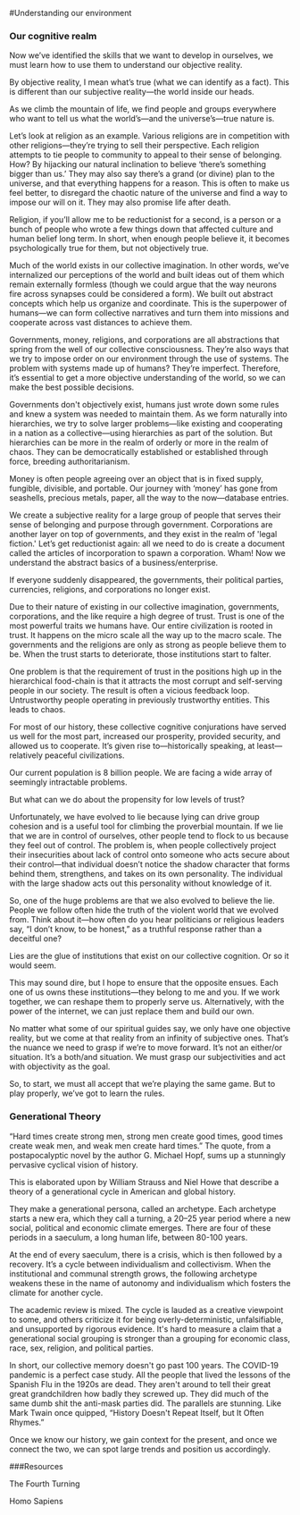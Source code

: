 ﻿
#Understanding our environment

### Our cognitive realm

Now we’ve identified the skills that we want to develop in ourselves, we must learn how to use them to understand our objective reality.

By objective reality, I mean what’s true (what we can identify as a fact). This is different than our subjective reality—the world inside our heads.

As we climb the mountain of life, we find people and groups everywhere who want to tell us what the world’s—and the universe’s—true nature is. 

Let’s look at religion as an example. Various religions are in competition with other religions—they’re trying to sell their perspective. Each religion attempts to tie people to community to appeal to their sense of belonging. How? By hijacking our natural inclination to believe ‘there’s something bigger than us.’ They may also say there’s a grand (or divine) plan to the universe, and that everything happens for a reason. This is often to make us feel better, to disregard the chaotic nature of the universe and find a way to impose our will on it. They may also promise life after death.

Religion, if you’ll allow me to be reductionist for a second, is a person or a bunch of people who wrote a few things down that affected culture and human belief long term. In short, when enough people believe it, it becomes psychologically true for them, but not objectively true. 

Much of the world exists in our collective imagination. In other words, we’ve internalized our perceptions of the world and built ideas out of them which remain externally formless (though we could argue that the way neurons fire across synapses could be considered a form). We built out abstract concepts which help us organize and coordinate. This is the superpower of humans—we can form collective narratives and turn them into missions and cooperate across vast distances to achieve them.

Governments, money, religions, and corporations are all abstractions that spring from the well of our collective consciousness. They’re also ways that we try to impose order on our environment through the use of systems. The problem with systems made up of humans? They’re imperfect. Therefore, it’s essential to get a more objective understanding of the world, so we can make the best possible decisions.

Governments don't objectively exist, humans just wrote down some rules and knew a system was needed to maintain them. As we form naturally into hierarchies, we try to solve larger problems—like existing and cooperating in a nation as a collective—using hierarchies as part of the solution. But hierarchies can be more in the realm of orderly or more in the realm of chaos. They can be democratically established or established through force, breeding authoritarianism. 

Money is often people agreeing over an object that is in fixed supply, fungible, divisible, and portable. Our journey with ‘money’ has gone from seashells, precious metals, paper, all the way to the now—database entries. 

We create a subjective reality for a large group of people that serves their sense of belonging and purpose through government. Corporations are another layer on top of governments, and they exist in the realm of 'legal fiction.' Let’s get reductionist again: all we need to do is create a document called the articles of incorporation to spawn a corporation. Wham! Now we understand the abstract basics of a business/enterprise. 

If everyone suddenly disappeared, the governments, their political parties, currencies, religions, and corporations no longer exist. 

Due to their nature of existing in our collective imagination, governments, corporations, and the like require a high degree of trust. Trust is one of the most powerful traits we humans have. Our entire civilization is rooted in trust. It happens on the micro scale all the way up to the macro scale. The governments and the religions are only as strong as people believe them to be. When the trust starts to deteriorate, those institutions start to falter. 

One problem is that the requirement of trust in the positions high up in the hierarchical food-chain is that it attracts the most corrupt and self-serving people in our society. The result is often a vicious feedback loop. Untrustworthy people operating in previously trustworthy entities. This leads to chaos. 

For most of our history, these collective cognitive conjurations have served us well for the most part, increased our prosperity, provided
security, and allowed us to cooperate. It’s given rise to—historically speaking, at least—relatively peaceful civilizations. 

Our current population is 8 billion people. We are facing a wide array of seemingly intractable problems.

But what can we do about the propensity for low levels of trust?

Unfortunately, we have evolved to lie because lying can drive group cohesion and is a useful tool for climbing the proverbial mountain. If we lie that we are in control of ourselves, other people tend to flock to us because they feel out of control. The problem is, when people collectively project their insecurities about lack of control onto someone who acts secure about their control—that individual doesn’t notice the shadow character that forms behind them, strengthens, and takes on its own personality. The individual with the large shadow acts out this personality without knowledge of it. 

So, one of the huge problems are that we also evolved to believe the lie. People we follow often hide the truth of the violent world that we evolved from. Think about it—how often do you hear politicians or religious leaders say, “I don’t know, to be honest,” as a truthful response rather than a deceitful one?

Lies are the glue of institutions that exist on our collective cognition. Or so it would seem.

This may sound dire, but I hope to ensure that the opposite ensues. Each one of us owns these institutions—they belong to me and you. If we work together, we can reshape them to properly serve us. Alternatively, with the power of the internet, we can just replace them and build our own.

No matter what some of our spiritual guides say, we only have one objective reality, but we come at that reality from an infinity of subjective ones. That’s the nuance we need to grasp if we’re to move forward. It’s not an either/or situation. It’s a both/and situation. We must grasp our subjectivities and act with objectivity as the goal. 

So, to start, we must all accept that we’re playing the same game. But to play properly, we’ve got to learn the rules.
 
### Generational Theory

“Hard times create strong men, strong men create good times, 
good times create weak men, and weak men create hard times.” 
The quote, from a postapocalyptic novel by the author G. Michael Hopf, 
sums up a stunningly pervasive cyclical vision of history.

This is elaborated upon by William Strauss and Niel Howe that describe a theory of a generational cycle in American and global history.

They make a generational persona, called an archetype. Each archetype starts a new era, which they call a turning, a 20–25 year period where a new social, political and economic climate emerges. There are four of these periods in a saeculum, a long human life, between 80-100 years.

At the end of every saeculum, there is a crisis, which is then followed by a recovery. It’s a cycle between individualism and collectivism. When the institutional and communal strength grows, the following archetype weakens these in the name of autonomy and individualism which fosters the climate for another cycle.

The academic review is mixed. The cycle is lauded as a creative viewpoint to some, and others criticize it for being overly-deterministic,  unfalsifiable, and unsupported by rigorous evidence. It's hard to measure a claim that a generational social grouping is stronger than a grouping for economic class, race, sex, religion, and political parties.

In short, our collective memory doesn't go past 100 years. The COVID-19 pandemic is a perfect case study. All the people that lived the lessons
of the Spanish Flu in the 1920s are dead. They aren't around to tell their great great grandchildren how badly they screwed up. They did much of the same dumb shit the anti-mask parties did. The parallels are stunning. Like Mark Twain once quipped, “History Doesn't Repeat Itself, but It Often Rhymes.”

Once we know our history, we gain context for the present, and once we connect the two, we can spot large trends and position us accordingly.


###Resources

The Fourth Turning

Homo Sapiens




